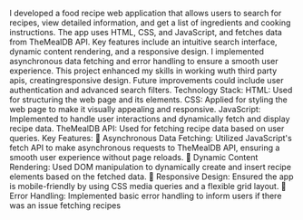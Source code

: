I developed a food recipe web application that allows users to search for recipes, view detailed information, and get a
list of ingredients and cooking instructions. The app uses HTML, CSS, and JavaScript, and fetches data from TheMealDB
API. Key features include an intuitive search interface, dynamic content rendering, and a responsive design. I
implemented asynchronous data fetching and error handling to ensure a smooth user experience. This project enhanced
my skills in working wuth third party apis, creatingresponsive design. Future improvements could include user
authentication and advanced search filters.
Technology Stack:
HTML: Used for structuring the web page and its elements.
CSS: Applied for styling the web page to make it visually appealing and responsive.
JavaScript: Implemented to handle user interactions and dynamically fetch and display recipe data.
TheMealDB API: Used for fetching recipe data based on user queries.
Key Features:
 Asynchronous Data Fetching: Utilized JavaScript's fetch API to make asynchronous requests to TheMealDB
API, ensuring a smooth user experience without page reloads.
 Dynamic Content Rendering: Used DOM manipulation to dynamically create and insert recipe elements based
on the fetched data.
 Responsive Design: Ensured the app is mobile-friendly by using CSS media queries and a flexible grid layout.
 Error Handling: Implemented basic error handling to inform users if there was an issue fetching recipes
